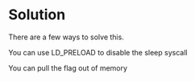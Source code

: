 # Solution

There are a few ways to solve this.

You can use LD\_PRELOAD to disable the sleep syscall

You can pull the flag out of memory
